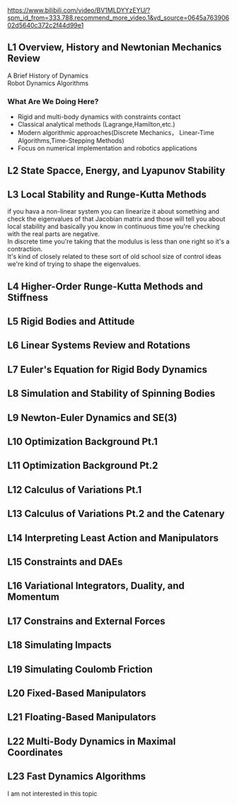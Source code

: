 https://www.bilibili.com/video/BV1MLDYYzEYU/?spm_id_from=333.788.recommend_more_video.1&vd_source=0645a76390602d5640c372c2f44d99e1<br>
## L1 Overview, History and Newtonian Mechanics Review
A Brief History of Dynamics<br>
Robot Dynamics Algorithms<br>
### What Are We Doing Here?
- Rigid and multi-body dynamics with constraints contact
- Classical analytical methods (Lagrange,Hamilton,etc.)
- Modern algorithmic approaches(Discrete Mechanics， Linear-Time Algorithms,Time-Stepping Methods)
- Focus on numerical implementation and robotics applications
## L2 State Spacce, Energy, and Lyapunov Stability

## L3 Local Stability and Runge-Kutta Methods
if you hava a non-linear system you can linearize it about something and check the eigenvalues of that Jacobian matrix and those will tell you about local stability and basically you know in continuous time you're checking with the real parts are negative.<br>
In discrete time you're taking that the modulus is less than one right so it's a contraction.<br>
It's kind of closely related to these sort of old school size of control ideas we're kind of trying to shape the eigenvalues.

## L4 Higher-Order Runge-Kutta Methods and Stiffness

## L5 Rigid Bodies and Attitude

## L6 Linear Systems Review and Rotations

## L7 Euler's Equation for Rigid Body Dynamics

## L8 Simulation and Stability of Spinning Bodies

## L9 Newton-Euler Dynamics and SE(3)

## L10 Optimization Background Pt.1

## L11 Optimization Background Pt.2

## L12 Calculus of Variations Pt.1

## L13 Calculus of Variations Pt.2 and the Catenary

## L14 Interpreting Least Action and Manipulators

## L15 Constraints and DAEs

## L16 Variational Integrators, Duality, and Momentum

## L17 Constrains and External Forces

## L18 Simulating Impacts

## L19 Simulating Coulomb Friction

## L20 Fixed-Based Manipulators

## L21 Floating-Based Manipulators

## L22 Multi-Body Dynamics in Maximal Coordinates

## L23 Fast Dynamics Algorithms

I am not interested in this topic